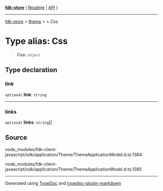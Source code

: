 [**fdk-store**](../../../README.md) ( [Readme](../../../README.md) \| [API](../../../API.md) )

---

[fdk-store](../../../API.md) > [theme](../../README.md) > [<internal>](../README.md) > Css

# Type alias: Css

> **Css**: `object`

## Type declaration

### link

`optional` **link**: `string`

---

### links

`optional` **links**: `string`[]

## Source

node_modules/fdk-client-javascript/sdk/application/Theme/ThemeApplicationModel.d.ts:1384

node_modules/fdk-client-javascript/sdk/application/Theme/ThemeApplicationModel.d.ts:1385

---

Generated using [TypeDoc](https://typedoc.org/) and [typedoc-plugin-markdown](https://www.npmjs.com/package/typedoc-plugin-markdown)
